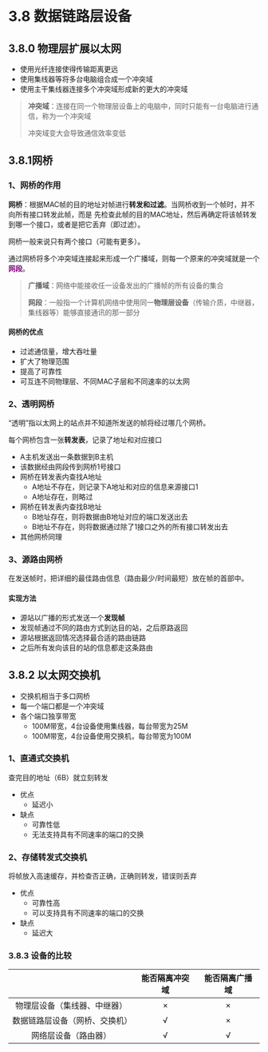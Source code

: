 # 3.8 数据链路层设备

## 3.8.0 物理层扩展以太网

- 使用光纤连接使得传输距离更远
- 使用集线器等将多台电脑组合成一个冲突域
- 使用主干集线器连接多个冲突域形成新的更大的冲突域



> **冲突域**：连接在同一个物理层设备上的电脑中，同时只能有一台电脑进行通信，称为一个冲突域
>
> 冲突域变大会导致通信效率变低
>



## 3.8.1网桥

### 1、网桥的作用

**网桥**：根据MAC帧的目的地址对帧进行**转发和过滤**。当网桥收到一个帧时，并不向所有接口转发此帧，而是 先检查此帧的目的MAC地址，然后再确定将该帧转发到哪一个接口，或者是把它丢弃（即过滤）。

网桥一般来说只有两个接口（可能有更多）。

通过网桥将多个冲突域连接起来形成一个广播域，则每一个原来的冲突域就是一个<font color=purple>**网段**</font>。



> **广播域**：网络中能接收任一设备发出的广播帧的所有设备的集合
>
> **网段**：一般指一个计算机网络中使用同一**物理层设备**（传输介质，中继器，集线器等）能够直接通讯的那一部分
>



#### 网桥的优点

- 过滤通信量，增大吞吐量
- 扩大了物理范围
- 提高了可靠性
- 可互连不同物理层、不同MAC子层和不同速率的以太网

### 2、透明网桥

“透明”指以太网上的站点并不知道所发送的帧将经过哪几个网桥。

每个网桥包含一张**转发表**，记录了地址和对应接口

- A主机发送出一条数据到B主机
- 该数据经由网段传到网桥1号接口
- 网桥在转发表内查找A地址
  - A地址不存在，则记录下A地址和对应的信息来源接口1
  - A地址存在，则略过
- 网桥在转发表内查找B地址
  - B地址存在，则将数据由B地址对应的端口发送出去
  - B地址不存在，则将数据通过除了1接口之外的所有接口转发出去
- 其他网桥同理

### 3、源路由网桥

在发送帧时，把详细的最佳路由信息（路由最少/时间最短）放在帧的首部中。

#### 实现方法

- 源站以广播的形式发送一个**发现帧**
- 发现帧通过不同的路由方式到达目的站，之后原路返回
- 源站根据返回情况选择最合适的路由链路
- 之后所有发向该目的站的信息都走这条路由

## 3.8.2 以太网交换机

- 交换机相当于多口网桥
- 每一个端口都是一个冲突域
- 各个端口独享带宽
  - 100M带宽，4台设备使用集线器，每台带宽为25M
  - 100M带宽，4台设备使用交换机，每台带宽为100M

### 1、直通式交换机

查完目的地址（6B）就立刻转发

- 优点
  - 延迟小
- 缺点
  - 可靠性低
  - 无法支持具有不同速率的端口的交换

### 2、存储转发式交换机

将帧放入高速缓存，并检查否正确，正确则转发，错误则丢弃

- 优点
  - 可靠性高
  - 可以支持具有不同速率的端口的交换
- 缺点
  - 延迟大

### 3.8.3 设备的比较

|                                | 能否隔离冲突域 | 能否隔离广播域 |
| :----------------------------: | :------------: | :------------: |
|  物理层设备（集线器、中继器）  |       ×        |       ×        |
| 数据链路层设备（网桥、交换机） |       √        |       ×        |
|      网络层设备（路由器）      |       √        |       √        |

